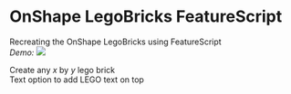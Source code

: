 # OnShape LegoBricks FeatureScript
Recreating the OnShape LegoBricks using FeatureScript\
*Demo:*
![](images/brick.gif)

Create any *x* by *y* lego brick\
Text option to add LEGO text on top
